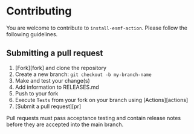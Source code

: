 # Contributing
You are welcome to contribute to `install-esmf-action`. Please follow the
following guidelines.

## Submitting a pull request

1. [Fork][fork] and clone the repository
2. Create a new branch: `git checkout -b my-branch-name`
3. Make and test your change(s)
4. Add information to RELEASES.md
5. Push to your fork
6. Execute `Tests` from your fork on your branch using [Actions][actions]
7. [Submit a pull request][pr]

Pull requests must pass acceptance testing and contain release notes before they
are accepted into the main branch.
